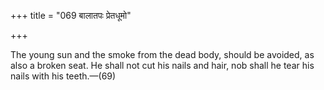 +++
title = "069 बालातपः प्रेतधूमो"

+++

The young sun and the smoke from the dead body, should be avoided, as also a broken seat. He shall not cut his nails and hair, nob shall he tear his nails with his teeth.—(69)